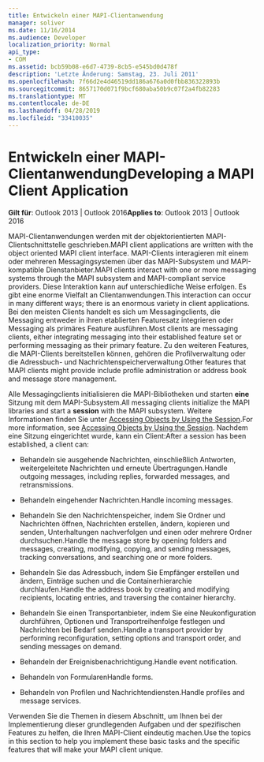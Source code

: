 ```yaml
---
title: Entwickeln einer MAPI-Clientanwendung
manager: soliver
ms.date: 11/16/2014
ms.audience: Developer
localization_priority: Normal
api_type:
- COM
ms.assetid: bcb59b08-e6d7-4739-8cb5-e545bd0d478f
description: 'Letzte Änderung: Samstag, 23. Juli 2011'
ms.openlocfilehash: 7f66d2e4d46519dd186a676a0d0fbb836322893b
ms.sourcegitcommit: 8657170d071f9bcf680aba50b9c07f2a4fb82283
ms.translationtype: MT
ms.contentlocale: de-DE
ms.lasthandoff: 04/28/2019
ms.locfileid: "33410035"
---
```

# <a name="developing-a-mapi-client-application"></a><span data-ttu-id="1f47e-103">Entwickeln einer MAPI-Clientanwendung</span><span class="sxs-lookup"><span data-stu-id="1f47e-103">Developing a MAPI Client Application</span></span>

  
  
<span data-ttu-id="1f47e-104">**Gilt für**: Outlook 2013 | Outlook 2016</span><span class="sxs-lookup"><span data-stu-id="1f47e-104">**Applies to**: Outlook 2013 | Outlook 2016</span></span> 
  
<span data-ttu-id="1f47e-105">MAPI-Clientanwendungen werden mit der objektorientierten MAPI-Clientschnittstelle geschrieben.</span><span class="sxs-lookup"><span data-stu-id="1f47e-105">MAPI client applications are written with the object oriented MAPI client interface.</span></span> <span data-ttu-id="1f47e-106">MAPI-Clients interagieren mit einem oder mehreren Messagingsystemen über das MAPI-Subsystem und MAPI-kompatible Dienstanbieter.</span><span class="sxs-lookup"><span data-stu-id="1f47e-106">MAPI clients interact with one or more messaging systems through the MAPI subsystem and MAPI-compliant service providers.</span></span> <span data-ttu-id="1f47e-107">Diese Interaktion kann auf unterschiedliche Weise erfolgen. Es gibt eine enorme Vielfalt an Clientanwendungen.</span><span class="sxs-lookup"><span data-stu-id="1f47e-107">This interaction can occur in many different ways; there is an enormous variety in client applications.</span></span> <span data-ttu-id="1f47e-108">Bei den meisten Clients handelt es sich um Messagingclients, die Messaging entweder in ihren etablierten Featuresatz integrieren oder Messaging als primäres Feature ausführen.</span><span class="sxs-lookup"><span data-stu-id="1f47e-108">Most clients are messaging clients, either integrating messaging into their established feature set or performing messaging as their primary feature.</span></span> <span data-ttu-id="1f47e-109">Zu den weiteren Features, die MAPI-Clients bereitstellen können, gehören die Profilverwaltung oder die Adressbuch- und Nachrichtenspeicherverwaltung.</span><span class="sxs-lookup"><span data-stu-id="1f47e-109">Other features that MAPI clients might provide include profile administration or address book and message store management.</span></span>
  
<span data-ttu-id="1f47e-110">Alle Messagingclients initialisieren die MAPI-Bibliotheken und starten **eine** Sitzung mit dem MAPI-Subsystem.</span><span class="sxs-lookup"><span data-stu-id="1f47e-110">All messaging clients initialize the MAPI libraries and start a **session** with the MAPI subsystem.</span></span> <span data-ttu-id="1f47e-111">Weitere Informationen finden Sie unter [Accessing Objects by Using the Session](accessing-objects-by-using-the-session.md).</span><span class="sxs-lookup"><span data-stu-id="1f47e-111">For more information, see [Accessing Objects by Using the Session](accessing-objects-by-using-the-session.md).</span></span> <span data-ttu-id="1f47e-112">Nachdem eine Sitzung eingerichtet wurde, kann ein Client:</span><span class="sxs-lookup"><span data-stu-id="1f47e-112">After a session has been established, a client can:</span></span>
  
- <span data-ttu-id="1f47e-113">Behandeln sie ausgehende Nachrichten, einschließlich Antworten, weitergeleitete Nachrichten und erneute Übertragungen.</span><span class="sxs-lookup"><span data-stu-id="1f47e-113">Handle outgoing messages, including replies, forwarded messages, and retransmissions.</span></span>
    
- <span data-ttu-id="1f47e-114">Behandeln eingehender Nachrichten.</span><span class="sxs-lookup"><span data-stu-id="1f47e-114">Handle incoming messages.</span></span>
    
- <span data-ttu-id="1f47e-115">Behandeln Sie den Nachrichtenspeicher, indem Sie Ordner und Nachrichten öffnen, Nachrichten erstellen, ändern, kopieren und senden, Unterhaltungen nachverfolgen und einen oder mehrere Ordner durchsuchen.</span><span class="sxs-lookup"><span data-stu-id="1f47e-115">Handle the message store by opening folders and messages, creating, modifying, copying, and sending messages, tracking conversations, and searching one or more folders.</span></span>
    
- <span data-ttu-id="1f47e-116">Behandeln Sie das Adressbuch, indem Sie Empfänger erstellen und ändern, Einträge suchen und die Containerhierarchie durchlaufen.</span><span class="sxs-lookup"><span data-stu-id="1f47e-116">Handle the address book by creating and modifying recipients, locating entries, and traversing the container hierarchy.</span></span>
    
- <span data-ttu-id="1f47e-117">Behandeln Sie einen Transportanbieter, indem Sie eine Neukonfiguration durchführen, Optionen und Transportreihenfolge festlegen und Nachrichten bei Bedarf senden.</span><span class="sxs-lookup"><span data-stu-id="1f47e-117">Handle a transport provider by performing reconfiguration, setting options and transport order, and sending messages on demand.</span></span>
    
- <span data-ttu-id="1f47e-118">Behandeln der Ereignisbenachrichtigung.</span><span class="sxs-lookup"><span data-stu-id="1f47e-118">Handle event notification.</span></span>
    
- <span data-ttu-id="1f47e-119">Behandeln von Formularen</span><span class="sxs-lookup"><span data-stu-id="1f47e-119">Handle forms.</span></span>
    
- <span data-ttu-id="1f47e-120">Behandeln von Profilen und Nachrichtendiensten.</span><span class="sxs-lookup"><span data-stu-id="1f47e-120">Handle profiles and message services.</span></span>
    
<span data-ttu-id="1f47e-121">Verwenden Sie die Themen in diesem Abschnitt, um Ihnen bei der Implementierung dieser grundlegenden Aufgaben und der spezifischen Features zu helfen, die Ihren MAPI-Client eindeutig machen.</span><span class="sxs-lookup"><span data-stu-id="1f47e-121">Use the topics in this section to help you implement these basic tasks and the specific features that will make your MAPI client unique.</span></span>
  

